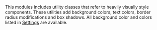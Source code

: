 This modules includes utility classes that refer to heavily visually style components. These utilities add background colors, text colors, border radius modifications and box shadows. All background color and colors listed in [Settings](/settings/) are available.
